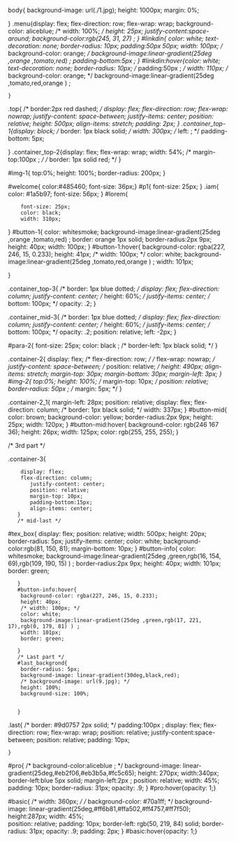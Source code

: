 body{
    background-image: url(./1.jpg);
    height: 1000px;
    margin: 0%;
   
   }
   .menu{display: flex;
    flex-direction: row;
    flex-wrap: wrap;
    background-color: aliceblue;
    /* width: 100%; */
    height: 25px;
    justify-content:space-around;
    background-color:rgb(245, 31, 27) ;
}
#linkdin{
    color: white;
    text-decoration: none;
    border-radius: 10px;
    padding:50px 50px;
    width: 100px;
    /* background-color: orange; */
    background-image:linear-gradient(25deg ,orange ,tomato,red) ;
    padding-bottom:5px ;
    }
    #linkdin:hover{color: white;
        text-decoration: none;
        border-radius: 10px;
        /* padding:50px ; */
        width: 110px;
        /* background-color: orange; */
        background-image:linear-gradient(25deg ,tomato,red,orange ) ;

    }


   .top{
    /* border:2px red dashed; */
    display: flex;
    flex-direction: row;
    flex-wrap: nowrap;
    justify-content: space-between;
    justify-items: center;
    position: relative;
    height: 500px;
    align-items: stretch;
    padding: 2px;
   }
   .container_top-1{display: block;
   /* border: 1px  black solid; */
   width: 300px;
   /* left: ; */
   padding-bottom: 5px;
   
   }
.container_top-2{display: flex;
     flex-wrap: wrap;
     width: 54%;
     /* margin-top:100px ; */
     /* border: 1px solid red; */
    }

   #img-1{
   top:0%;
   height: 100%;
   border-radius: 200px;
}
   
   #welcome{
    color:#485460;
    font-size: 36px;}
   #p1{
     font-size: 25px;
   }
   .iam{
    color: #1a5b97; 
    font-size: 56px;
   } #lorem{
    
        font-size: 25px;
        color: black;
        width: 310px;
   }
   #button-1{
    color: whitesmoke;
    background-image:linear-gradient(25deg ,orange ,tomato,red) ;
    border: orange 1px solid;
    border-radius:2px 9px;
    height: 40px;
    width: 100px;
   }
   #button-1:hover{
    background-color: rgba(227, 246, 15, 0.233);
    height: 41px;
    /* width: 100px; */
    color: white;
    background-image:linear-gradient(25deg ,tomato,red,orange ) ;
    width: 101px;

   } 
    
.container_top-3{
    /* border: 1px blue dotted; */
    display: flex;
    flex-direction: column;
    justify-content: center;
    /* height: 60%; */
    justify-items: center;
    /* bottom: 100px; */
    opacity: .2;
}

.container_mid-3{
    /* border: 1px blue dotted; */
    display: flex;
    flex-direction: column;
    justify-content: center;
    /* height: 60%; */
    justify-items: center;
    /* bottom: 100px; */
    opacity: .2;
    position: relative;
    left: -2px;
} 



   #para-2{ font-size: 25px;
    color: black ;
    /* border-left: 1px black solid; */
   }
    
.container-2{
         display: flex;
         /* flex-direction: row; */
         /* flex-wrap: nowrap; */
         justify-content: space-between;
         /* position: relative; */
         height: 490px;
         align-items: stretch;
         margin-top: 30px;
         margin-bottom: 30px;
         margin-left: 3px;
         }
   #img-2{
    top:0%;
    height: 100%;
    /* margin-top: 10px; */
    position: relative;
    border-radius: 50px ; 
    /* margin: 5px; */
    }
    
.container-2_1{
    margin-left: 28px;
    position: relative;
    display: flex;
    flex-direction: column;
    /* border: 1px black solid; */
    width: 337px;
    }
    #button-mid{
        color: brown;
        background-color: yellow;
        border-radius:2px  9px;
        height: 25px;
        width: 120px;
       }
       #button-mid:hover{
        background-color: rgb(246 167 36);
        height: 26px;
        width: 125px;
        color: rgb(255, 255, 255);
       } 

 /* 3rd part */
 
.container-3{
 
        display: flex;
        flex-direction: column;
           justify-content: center;
           position: relative;
           margin-top: 10px;
           padding-bottom:15px;
           align-items: center;
       }
       /* mid-last */
 #tex_box{
        display: flex;
        position: relative;
        width: 500px;
        height: 20px;
        border-radius: 5px;
        justify-items: center;
        color: white;
        background-color:rgb(81, 150, 81);
        margin-bottom: 10px;
    }
    #button-info{
        color: whitesmoke;
        background-image:linear-gradient(25deg ,green,rgb(16, 154, 69),rgb(109, 190, 15) ) ;
        border-radius:2px 9px;
        height: 40px;
        width: 101px;
        border: green;
        
       }
       #button-info:hover{
        background-color: rgba(227, 246, 15, 0.233);
        height: 40px;
        /* width: 100px; */
        color: white;
        background-image:linear-gradient(25deg ,green,rgb(17, 221, 17),rgb(0, 179, 81) ) ;
        width: 101px;
        border: green;
        
       } 
       /* Last part */
       #last_backgrond{
        border-radius: 5px;
        background-image: linear-gradient(30deg,black,red);
        /* background-image: url(9.jpg); */
        height: 100%;
        background-size: 100%;
        

       }
.last{
    /* border: #9d0757 2px solid; */
    padding:100px ;
    display: flex;
    flex-direction: row;
    flex-wrap: wrap;
    position: relative;
    justify-content:space-between;
    position: relative;
    padding: 10px;

    }

#pro{
    /* background-color:aliceblue ; */
    background-image: linear-gradient(25deg,#eb2f06,#eb3b5a,#fc5c65);
    height: 270px;
    width:340px;
    border-left:blue 5px solid;
    margin-left:2px ;
    position: relative;
    width: 45%;
     padding: 10px;
     border-radius: 31px;
    opacity: .9;
}
#pro:hover{opacity: 1;}
    

    
#basic{
    /* width: 360px; */
    /* background-color: #70a1ff;
     */
     background-image: linear-gradient(25deg,#ff6b81,#ffa502,#ff4757,#ff7f50);
    height:287px;
    width: 45%;  
    position: relative; 
    padding: 10px;
    border-left: rgb(50, 219, 84) solid;
    border-radius: 31px;
    opacity: .9;
    padding: 2px;
}
#basic:hover{opacity: 1;}
